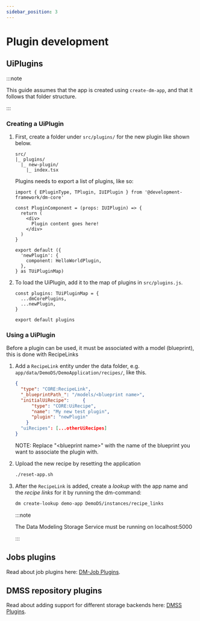 ```yaml
---
sidebar_position: 3
---
```


# Plugin development

## UiPlugins

:::note

This guide assumes that the app is created using `create-dm-app`, and that it follows that folder structure.

:::

### Creating a UiPlugin

1. First, create a folder under `src/plugins/` for the new plugin like shown below. 

    ```
    src/
    |_ plugins/
      |_ new-plugin/
        |_ index.tsx
    ```

    Plugins needs to export a list of plugins, like so:

    ```tsx
    import { EPluginType, TPlugin, IUIPlugin } from '@development-framework/dm-core'

    const PluginComponent = (props: IUIPlugin) => {
      return (
        <div>
          Plugin content goes here!
        </div>
      )
    }

    export default ({
      'newPlugin': {
        component: HelloWorldPlugin,
      },
    } as TUiPluginMap)
    ```

2. To load the UiPlugin, add it to the map of plugins in `src/plugins.js`.

    ```tsx
    const plugins: TUiPluginMap = {
      ...dmCorePlugins,
      ...newPlugin,
    }

    export default plugins

    ```


### Using a UiPlugin

Before a plugin can be used, it must be associated with a model (blueprint), this is done with RecipeLinks


1. Add a `RecipeLink` entity under the data folder, e.g. `app/data/DemoDS/DemoApplication/recipes/`, like this.

    ```json
    {
      "type": "CORE:RecipeLink",
      "_blueprintPath_": "/models/<blueprint name>",
      "initialUiRecipe":     {
          "type": "CORE:UiRecipe",
          "name": "My new test plugin",
          "plugin": "newPlugin"
        }
      "uiRecipes": [...otherUiRecipes]
    }
    ```
    NOTE: Replace "\<blueprint name\>" with the name of the blueprint you want to associate the plugin with.

2. Upload the new recipe by resetting the application

    ```bash
    ./reset-app.sh
    ```

3. After the `RecipeLink` is added, create a _lookup_ with the app name and the _recipe links_ for it by running the dm-command:

    ```bash
    dm create-lookup demo-app DemoDS/instances/recipe_links
    ```

    :::note

    The Data Modeling Storage Service must be running on localhost:5000

    :::



## Jobs plugins

Read about job plugins here: [DM-Job Plugins](https://github.com/equinor/dm-job#job-handler-plugins).

## DMSS repository plugins

Read about adding support for different storage backends here: [DMSS Plugins](https://github.com/equinor/data-modelling-storage-service?tab=readme-ov-file#repository-plugins).
